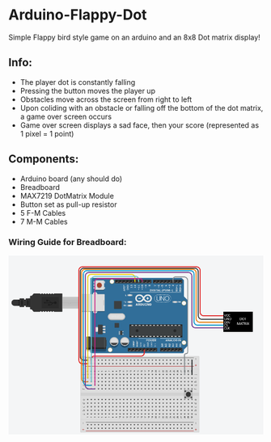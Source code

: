 # Arduino-Flappy-Dot
Simple Flappy bird style game on an arduino and an 8x8 Dot matrix display!
## Info:
* The player dot is constantly falling
* Pressing the button moves the player up
* Obstacles move across the screen from right to left
* Upon coliding with an obstacle or falling off the bottom of the dot matrix, a game over screen occurs
* Game over screen displays a sad face, then your score (represented as 1 pixel = 1 point)

## Components: 
* Arduino board (any should do)
* Breadboard
* MAX7219 DotMatrix Module
* Button set as pull-up resistor
* 5 F-M Cables
* 7 M-M Cables

### Wiring Guide for Breadboard:
![Breadboard](breadboard-flappydot.png)
